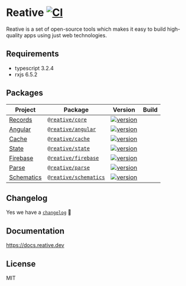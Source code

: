 # Reative [![CI](https://github.com/stewwan/reative/workflows/CI/badge.svg)](https://github.com/stewwan/reative/actions)

Reative is a set of open-source tools which makes it easy to build high-quality apps using just web technologies.

## Requirements

- typescript 3.2.4
- rxjs 6.5.2

## Packages

| Project                                           | Package                                                                    | Version                                                                                                                      | Build |
| ------------------------------------------------- | -------------------------------------------------------------------------- | ---------------------------------------------------------------------------------------------------------------------------- | :---: |
| [Records](https://docs.reative.dev/core)       | [`@reative/core`](https://www.npmjs.com/package/@reative/core)       | [![version](https://img.shields.io/npm/v/@reative/core/latest.svg)](https://www.npmjs.com/package/@reative/core)       |       |
| [Angular](https://docs.reative.dev/angular)       | [`@reative/angular`](https://www.npmjs.com/package/@reative/angular)       | [![version](https://img.shields.io/npm/v/@reative/angular/latest.svg)](https://www.npmjs.com/package/@reative/angular)       |       |
| [Cache](https://docs.reative.dev/cache)           | [`@reative/cache`](https://www.npmjs.com/package/@reative/cache)           | [![version](https://img.shields.io/npm/v/@reative/cache/latest.svg)](https://www.npmjs.com/package/@reative/cache)           |       |
| [State](https://docs.reative.dev/state)           | [`@reative/state`](https://www.npmjs.com/package/@reative/state)           | [![version](https://img.shields.io/npm/v/@reative/state/latest.svg)](https://www.npmjs.com/package/@reative/state)           |       |
| [Firebase](https://docs.reative.dev/firebase)     | [`@reative/firebase`](https://www.npmjs.com/package/@reative/firebase)     | [![version](https://img.shields.io/npm/v/@reative/firebase/latest.svg)](https://www.npmjs.com/package/@reative/firebase)     |       |
| [Parse](https://docs.reative.dev/parse)           | [`@reative/parse`](https://www.npmjs.com/package/@reative/parse)           | [![version](https://img.shields.io/npm/v/@reative/parse/latest.svg)](https://www.npmjs.com/package/@reative/parse)           |       |
| [Schematics](https://docs.reative.dev/schematics) | [`@reative/schematics`](https://www.npmjs.com/package/@reative/schematics) | [![version](https://img.shields.io/npm/v/@reative/schematics/latest.svg)](https://www.npmjs.com/package/@reative/schematics) |       |

## Changelog

Yes we have a [`changelog`](/CHANGELOG.md) 🍭

## Documentation

https://docs.reative.dev

## License

MIT
